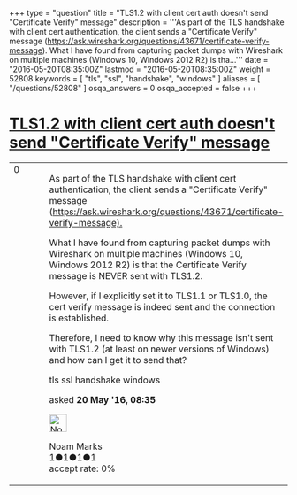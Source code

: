 +++
type = "question"
title = "TLS1.2 with client cert auth doesn&#x27;t send &quot;Certificate Verify&quot; message"
description = '''As part of the TLS handshake with client cert authentication, the client sends a &quot;Certificate Verify&quot; message (https://ask.wireshark.org/questions/43671/certificate-verify-message). What I have found from capturing packet dumps with Wireshark on multiple machines (Windows 10, Windows 2012 R2) is tha...'''
date = "2016-05-20T08:35:00Z"
lastmod = "2016-05-20T08:35:00Z"
weight = 52808
keywords = [ "tls", "ssl", "handshake", "windows" ]
aliases = [ "/questions/52808" ]
osqa_answers = 0
osqa_accepted = false
+++

<div class="headNormal">

# [TLS1.2 with client cert auth doesn't send "Certificate Verify" message](/questions/52808/tls12-with-client-cert-auth-doesnt-send-certificate-verify-message)

</div>

<div id="main-body">

<div id="askform">

<table id="question-table" style="width:100%;"><colgroup><col style="width: 50%" /><col style="width: 50%" /></colgroup><tbody><tr class="odd"><td style="width: 30px; vertical-align: top"><div class="vote-buttons"><div id="post-52808-score" class="post-score" title="current number of votes">0</div><div id="favorite-count" class="favorite-count"></div></div></td><td><div id="item-right"><div class="question-body"><p>As part of the TLS handshake with client cert authentication, the client sends a "Certificate Verify" message (<a href="https://ask.wireshark.org/questions/43671/certificate-verify-message).">https://ask.wireshark.org/questions/43671/certificate-verify-message).</a></p><p>What I have found from capturing packet dumps with Wireshark on multiple machines (Windows 10, Windows 2012 R2) is that the Certificate Verify message is NEVER sent with TLS1.2.</p><p>However, if I explicitly set it to TLS1.1 or TLS1.0, the cert verify message is indeed sent and the connection is established.</p><p>Therefore, I need to know why this message isn't sent with TLS1.2 (at least on newer versions of Windows) and how can I get it to send that?</p></div><div id="question-tags" class="tags-container tags">tls ssl handshake windows</div><div id="question-controls" class="post-controls"></div><div class="post-update-info-container"><div class="post-update-info post-update-info-user"><p>asked <strong>20 May '16, 08:35</strong></p><img src="https://secure.gravatar.com/avatar/31718f77afbeabccddd4e78e531da5ab?s=32&amp;d=identicon&amp;r=g" class="gravatar" width="32" height="32" alt="Noam%20Marks&#39;s gravatar image" /><p>Noam Marks<br />
<span class="score" title="1 reputation points">1</span><span title="1 badges"><span class="badge1">●</span><span class="badgecount">1</span></span><span title="1 badges"><span class="silver">●</span><span class="badgecount">1</span></span><span title="1 badges"><span class="bronze">●</span><span class="badgecount">1</span></span><br />
<span class="accept_rate" title="Rate of the user&#39;s accepted answers">accept rate:</span> <span title="Noam Marks has no accepted answers">0%</span></p></div></div><div id="comments-container-52808" class="comments-container"></div><div id="comment-tools-52808" class="comment-tools"></div><div class="clear"></div><div id="comment-52808-form-container" class="comment-form-container"></div><div class="clear"></div></div></td></tr></tbody></table>

</div>

</div>

